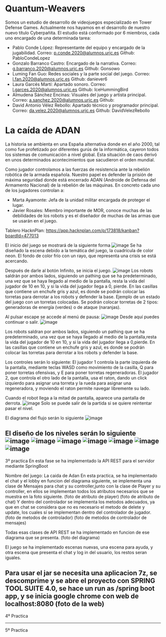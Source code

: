 # Quantum-Weavers
Somos un estudio de desarrollo de videojuegos especializado en Tower Defense Games. Actualmente nos hayamos en el desarrollo de nuestro nuevo título Cyberpañita.
El estudio está conformado por 6 miembros, cada uno encargado de una determinada tarea:

- Pablo Conde López: Representante del equipo y encargado de la jugabilidad. Correo: p.conde.2020@alumnos.urjc.es Github: PabloCondeLopez
- Gonzalo Barranco Castro: Encargado de la narrativa. Correo: g.barranco.2020@alumnos.urjc.es Github: Gonsowo
- Luming Fan Guo: Redes sociales y la parte social del juego. Correo: l.fan.2020@alumnos.urjc.es Github: daniever6
- Laura Garcés Martí: Apartado sonoro. Correo: l.garces.2020@alumnos.urjc.es Github: IceHummingBird
- Almudena Sánchez Encinas: Visuales del juego y artista principal. Correo: a.sanchez.2020@alumnos.urjc.es Github: 
- David Antonio Vélez Rebollo: Apartado técnico y programador principal. Correo: da.velez.2020@alumnos.urjc.es Github: DavidVelezRebollo

# La caída de ADAN
La historia se ambienta en una España alternativa donde en el año 2000, tal como fue profetizado por diferentes gurús de la informática, cayeron todos los sistemas de comunicación a nivel global. Esta situación de caos derivó en unos determinados acontecimientos que sacudieron el orden mundial.

Como jugador controlamos a las fuerzas de resistencia ante la rebelión robótica de la armada española. Nuestro papel es defender la prisión de máxima seguridad donde está encerrado ADAN (Androide de Defensa del Armamento Nacional) de la rebelión de las máquinas. En concreto cada uno de los jugadores controlan a: 
- Marta Ayamonte: Jefa de la unidad militar encargada de proteger el lugar. 
- Javier Rosales: Miembro importante de MOR, conoce muchas de las debilidades de los robots y es el diseñador de muchas de las armas que se usarán en el juego. 

Tablero HacknPlan: https://app.hacknplan.com/p/173818/kanban?boardId=477013

El inicio del juego se mostrará de la siguiente forma
![image](https://github.com/PabloCondeLopez/La-caida-de-ADAN/blob/main/IMG/Fondo%20Nuevo.png)
Se ha diseñado la escena debido a la temática del juego, la cuadrícula de color neon. El fondo de color frío con un rayo, que representa una crisis se está acercando.

Después de darle al botón Infinito, se inicia el juego.
![image](https://github.com/PabloCondeLopez/La-caida-de-ADAN/blob/main/IMG/Pantalla%20de%20juego.png)
Los robots saldrán por ambos lados, siguiendo un pathing que se ha predeterminado, una vez que se haya llegado al medio de la pantalla, resta la vida del jugador de 10 en 10, y si la vida del jugador llega a 0, pierde. En las casillas que contiene un enchufe gris y azul, es donde se podrán colocar las torretas para derrotar a los robots y defender la base. Ejemplo de un estado del juego con un torretas colocadas. Se podrán colocar torretas de 2 tipos: generadoras de energía (verdes) o de ataque (naranjas).

Al pulsar escape se accede al menú de pausa:
![image](https://github.com/PabloCondeLopez/La-caida-de-ADAN/blob/main/IMG/Pausa.png)
Desde aquí puedes continuar o salir.
![image](https://github.com/PabloCondeLopez/La-caida-de-ADAN/blob/main/IMG/Pantalla%20con%20Torreta%20.png)


Los robots saldran por ambos lados, siguiendo un pathing que se ha predeterminado, una vez que se haya llegado al medio de la pantalla,resta la vida del jugador de 10 en 10, y si la vida del jugador llega a 0,pierde. En las casillas que contiene un enchufe gris y azul, es donde se podrán colocar las torretas para derrotar a los robots y defender la base.

Los controles serán lo siguiente: El jugador 1 controla la parte izquierda de la pantalla, mediante teclas WASD como movimiento de la casilla, Q para poner torretas ofensivas, y E para poner torretas regeneradoras. El jugador 2, que controla el otro lado de la pantalla, usa el raton, dando un click izquierdo para asignar una torreta y la rueda para asignar una regeneradora, y moviendo el raton permite navegar libremente su lado.

Cuando el robot llega a la mitad de pantalla, aparece una pantalla de derrota.
![image](https://github.com/PabloCondeLopez/La-caida-de-ADAN/blob/main/IMG/Gameover.PNG)
Solo se puede salir de la partida si se quiere reintentar pasar el nivel.

El diagrama del flujo serán lo siguiente
![image](https://github.com/PabloCondeLopez/La-caida-de-ADAN/blob/main/IMG/FLujos.png)

El diseño de los niveles serán lo siguiente
![image](https://github.com/PabloCondeLopez/La-caida-de-ADAN/blob/main/IMG/dise%C3%B1o%400.25x.jpg)
![image](https://github.com/PabloCondeLopez/La-caida-de-ADAN/blob/main/IMG/Armas.PNG)
![image](https://github.com/PabloCondeLopez/La-caida-de-ADAN/blob/main/IMG/Armas2.PNG)
![image](https://github.com/PabloCondeLopez/La-caida-de-ADAN/blob/main/IMG/Enemigos.PNG)
![image](https://github.com/PabloCondeLopez/La-caida-de-ADAN/blob/main/IMG/Personajes.PNG)
![image](https://github.com/PabloCondeLopez/La-caida-de-ADAN/blob/main/IMG/Interfaces.PNG)
![image](https://github.com/PabloCondeLopez/La-caida-de-ADAN/blob/main/IMG/Niveles.PNG)
--------------------------------------------------------------------------------------------------------------------------
3º practica
En esta fase se ha implementado la API REST para el servidor mediante SpringBoot

Nombre del juego: La caida de Adan
En esta practica, se ha implementado el chat y el lobby en funcion del diagrama siguiente, se implementa una clase de Mensajes para chat y su controller,junto con la clase de Player y su controller, en ellos se implementan todos los atributos necesarios que se muestra en la foto siguiente.
(foto de atributo de player)
(foto de atributo de chat)
Y dentro del controlador se implementa los metodos adecuados, ya que en chat se considera que no es necesario el metodo de delete y update, los cuales sí se implementan dentro del controlador de jugador.
(foto de metodos de controlador)
(foto de metodos de controlador de mensajes)

Todas esas clases de API REST se ha implementado en funcion de ese diagrama que se presenta.
(foto del diagrama)

El juego se ha implementado escenas nuevas, una escena para ayuda, y otra escena que presenta el chat y log in del usuario, los restos seran iguales.

Para usar el jar se necesita una aplicacion 7z, se descomprime y se abre el proyecto con SPRING TOOL SUITE 4.0, se hace un run as /spring boot app, y se inicia google chrome con web de localhost:8080
(foto de la web)
-----------------------------------------------------------------------------------------------------------------------------------------------------------------------
4º Practica

-----------------------------------------------------------------------------------------------------------------------------------------------------------------------
5º Practica






